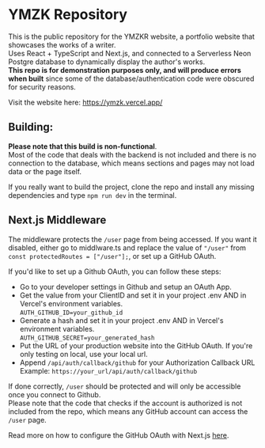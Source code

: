 # YMZK Repository
This is the public repository for the YMZKR website, a portfolio website that showcases the works of a writer. </br>
Uses React + TypeScript and Next.js, and connected to a Serverless Neon Postgre database to dynamically display the author's works. </br>
**This repo is for demonstration purposes only, and will produce errors when built** since some of the database/authentication code were obscured for security reasons.

Visit the website here: https://ymzk.vercel.app/

## Building:
**Please note that this build is non-functional**. </br>
Most of the code that deals with the backend is not included and there is no connection to the database, which means sections and pages may not load data or the page itself.

If you really want to build the project, clone the repo and install any missing dependencies and type ``npm run dev`` in the terminal.

## Next.js Middleware
The middleware protects the ``/user`` page from being accessed. If you want it disabled, either go to middlware.ts and 
replace the value of ``"/user"`` from ``const protectedRoutes = ["/user"];``, or set up a GitHub OAuth.

If you'd like to set up a Github OAuth, you can follow these steps:
- Go to your developer settings in Github and setup an OAuth App.
- Get the value from your ClientID and set it in your project .env AND in Vercel's environment variables. </br>
``AUTH_GITHUB_ID=your_github_id``
- Generate a hash and set it in your project .env AND in Vercel's environment variables. </br>
``AUTH_GITHUB_SECRET=your_generated_hash``
- Put the URL of your production website into the GitHub OAuth. If you're only testing on local, use your local url. </br>
- Append ``/api/auth/callback/github`` for your Authorization Callback URL </br>
Example: ``https://your_url/api/auth/callback/github``

If done correctly, ``/user`` should be protected and will only be accessible once you connect to Github. </br>
Please note that the code that checks if the account is authorized is not included from the repo, which means any GitHub account can access the ``/user`` page.

Read more on how to configure the GitHub OAuth with Next.js [here](https://next-auth.js.org/providers/github).

